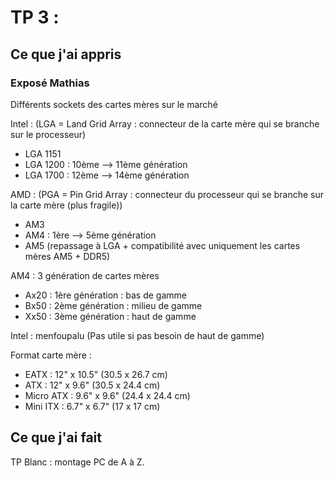 # TP 3 : 

## Ce que j'ai appris

### Exposé Mathias

Différents sockets des cartes mères sur le marché

Intel : (LGA = Land Grid Array : connecteur de la carte mère qui se branche sur le processeur)
- LGA 1151
- LGA 1200 : 10ème --> 11ème génération
- LGA 1700 : 12ème --> 14ème génération

AMD : (PGA = Pin Grid Array : connecteur du processeur qui se branche sur la carte mère (plus fragile))
- AM3
- AM4 : 1ère --> 5ème génération
- AM5 (repassage à LGA + compatibilité avec uniquement les cartes mères AM5 + DDR5)

AM4 : 3 génération de cartes mères
- Ax20 : 1ère génération : bas de gamme
- Bx50 : 2ème génération : milieu de gamme
- Xx50 : 3ème génération : haut de gamme

Intel : menfoupalu (Pas utile si pas besoin de haut de gamme)

Format carte mère : 
- EATX : 12" x 10.5" (30.5 x 26.7 cm)
- ATX : 12" x 9.6" (30.5 x 24.4 cm)
- Micro ATX : 9.6" x 9.6" (24.4 x 24.4 cm)
- Mini ITX : 6.7" x 6.7" (17 x 17 cm)

## Ce que j'ai fait

TP Blanc : montage PC de A à Z.
